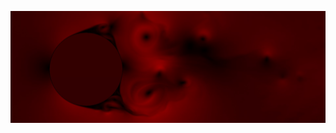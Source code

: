 ![Mandelbulb](https://github.com/Goubermouche/Goubermouche/blob/main/turbulent-fluid-flow-around-a-cylinder.jpg)